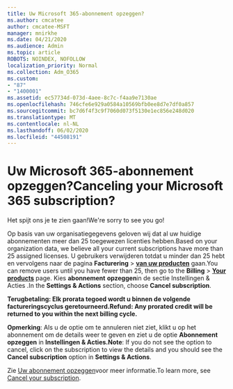 ```yaml
---
title: Uw Microsoft 365-abonnement opzeggen?
ms.author: cmcatee
author: cmcatee-MSFT
manager: mnirkhe
ms.date: 04/21/2020
ms.audience: Admin
ms.topic: article
ROBOTS: NOINDEX, NOFOLLOW
localization_priority: Normal
ms.collection: Adm_O365
ms.custom:
- "87"
- "1400001"
ms.assetid: ec57734d-073d-4aee-8c7c-f4aa9e7130ae
ms.openlocfilehash: 746cfe6e929a0584a10569bfb0ee8d7e7df0a857
ms.sourcegitcommit: bc7d6f4f3c9f7060d073f5130e1ec856e248d020
ms.translationtype: MT
ms.contentlocale: nl-NL
ms.lasthandoff: 06/02/2020
ms.locfileid: "44508191"
---
```

# <a name="canceling-your-microsoft-365-subscription"></a><span data-ttu-id="9973d-102">Uw Microsoft 365-abonnement opzeggen?</span><span class="sxs-lookup"><span data-stu-id="9973d-102">Canceling your Microsoft 365 subscription?</span></span>

<span data-ttu-id="9973d-103">Het spijt ons je te zien gaan!</span><span class="sxs-lookup"><span data-stu-id="9973d-103">We're sorry to see you go!</span></span>
  
<span data-ttu-id="9973d-104">Op basis van uw organisatiegegevens geloven wij dat al uw huidige abonnementen meer dan 25 toegewezen licenties hebben.</span><span class="sxs-lookup"><span data-stu-id="9973d-104">Based on your organization data, we believe all your current subscriptions have more than 25 assigned licenses.</span></span> <span data-ttu-id="9973d-105">U gebruikers verwijderen totdat u minder dan 25 hebt en vervolgens naar de pagina **Facturering** \> **[van uw producten](https://go.microsoft.com/fwlink/p/?linkid=842054)** gaan.</span><span class="sxs-lookup"><span data-stu-id="9973d-105">You can remove users until you have fewer than 25, then go to the **Billing** \> **[Your products](https://go.microsoft.com/fwlink/p/?linkid=842054)** page.</span></span> <span data-ttu-id="9973d-106">Kies **abonnement** **opzeggen**in de sectie Instellingen & Acties .</span><span class="sxs-lookup"><span data-stu-id="9973d-106">In the **Settings & Actions** section, choose **Cancel subscription**.</span></span>
 
<span data-ttu-id="9973d-107">**Terugbetaling: Elk prorata tegoed wordt u binnen de volgende factureringscyclus geretourneerd.**</span><span class="sxs-lookup"><span data-stu-id="9973d-107">**Refund: Any prorated credit will be returned to you within the next billing cycle.**</span></span> 

<span data-ttu-id="9973d-108">**Opmerking**: Als u de optie om te annuleren niet ziet, klikt u op het abonnement om de details weer te geven en ziet u de optie **Abonnement opzeggen** in **Instellingen & Acties.**</span><span class="sxs-lookup"><span data-stu-id="9973d-108">**Note**: If you do not see the option to cancel, click on the subscription to view the details and you should see the **Cancel subscription** option in **Settings & Actions**.</span></span> 

<span data-ttu-id="9973d-109">Zie [Uw abonnement opzeggen](https://docs.microsoft.com/microsoft-365/commerce/subscriptions/cancel-your-subscription)voor meer informatie.</span><span class="sxs-lookup"><span data-stu-id="9973d-109">To learn more, see [Cancel your subscription](https://docs.microsoft.com/microsoft-365/commerce/subscriptions/cancel-your-subscription).</span></span>
